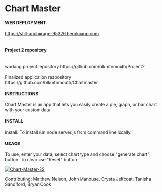 # Chart Master

#### WEB DEPLOYMENT
https://still-anchorage-95326.herokuapp.com <br>
<br>

#### Project 2 repository <br>
<br>
working project repository https://github.com/blkmtnmouth/Project2 <br>
<br>
Finalized application respository https://github.com/blkmtnmouth/Chartmaster<br>

#### INSTRUCTIONS
Chart Master is an app that lets you easily create a pie, graph, or bar chart with your custom data. 


#### INSTALL
Install: To install run node server.js from command line locally. 

#### USAGE
To use, enter your data, select chart type and choose "generate chart" button. To clear use "Reset" button

<a href="https://ibb.co/j5xxpMt"><img src="https://i.ibb.co/rtLLW69/Chart-Master-SS.png" alt="Chart-Master-SS" border="0"></a>

Contributing: Matthew Nelson, John Manouse, Crysta Jeffcoat, Tanisha Sandiford, Bryan Cook

